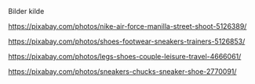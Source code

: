 Bilder kilde

https://pixabay.com/photos/nike-air-force-manilla-street-shoot-5126389/

https://pixabay.com/photos/shoes-footwear-sneakers-trainers-5126853/

https://pixabay.com/photos/legs-shoes-couple-leisure-travel-4666061/

https://pixabay.com/photos/sneakers-chucks-sneaker-shoe-2770091/
